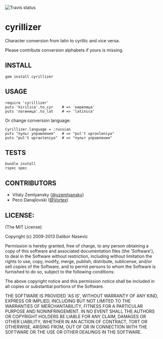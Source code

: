 ![Travis status](https://travis-ci.org/dalibor/cyrillizer.png)

# cyrillizer

Character conversion from latin to cyrillic and vice versa.

Please contribute conversion alphabets if yours is missing.

## INSTALL

    gem install cyrillizer

## USAGE

    require 'cyrillizer'
    puts 'kirilica'.to_cyr    # => 'кирилица'
    puts 'латиница'.to_lat    # => 'latinica'

Or change conversion language:

    Cyrillizer.language = :russian
    puts "пульт управления"   # => "pul't upravleniya"
    puts "pul't upravleniya"  # => "пульт управления"

## TESTS

    bundle install
    rspec spec

## CONTRIBUTORS

- Vitaly Zemlyansky ([@vzemlyansky](https://github.com/vzemlyansky))
- Peco Danajlovski ([@Vortex](https://github.com/Vortex))

## LICENSE:

(The MIT License)

Copyright (c) 2009-2013 Dalibor Nasevic

Permission is hereby granted, free of charge, to any person obtaining
a copy of this software and associated documentation files (the
'Software'), to deal in the Software without restriction, including
without limitation the rights to use, copy, modify, merge, publish,
distribute, sublicense, and/or sell copies of the Software, and to
permit persons to whom the Software is furnished to do so, subject to
the following conditions:

The above copyright notice and this permission notice shall be
included in all copies or substantial portions of the Software.

THE SOFTWARE IS PROVIDED 'AS IS', WITHOUT WARRANTY OF ANY KIND,
EXPRESS OR IMPLIED, INCLUDING BUT NOT LIMITED TO THE WARRANTIES OF
MERCHANTABILITY, FITNESS FOR A PARTICULAR PURPOSE AND NONINFRINGEMENT.
IN NO EVENT SHALL THE AUTHORS OR COPYRIGHT HOLDERS BE LIABLE FOR ANY
CLAIM, DAMAGES OR OTHER LIABILITY, WHETHER IN AN ACTION OF CONTRACT,
TORT OR OTHERWISE, ARISING FROM, OUT OF OR IN CONNECTION WITH THE
SOFTWARE OR THE USE OR OTHER DEALINGS IN THE SOFTWARE.
